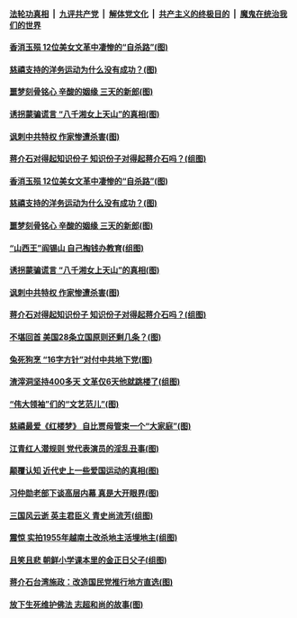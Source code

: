 

####  [法轮功真相](../../../../basic/blob/master/README.md?t=04200502) &nbsp;|&nbsp; [九评共产党](../../../../9ping.md/blob/master/README.md?t=04200502) &nbsp;|&nbsp; [解体党文化](../../../../jtdwh.md/blob/master/README.md?t=04200502)  &nbsp;|&nbsp; [共产主义的终极目的](../../../../gczydzjmd.md/blob/master/README.md?t=04200502) &nbsp;|&nbsp; [魔鬼在统治我们的世界](../../../../mgztzwmdsj.md/blob/master/README.md?t=04200502) 

#### [香消玉殒 12位美女文革中凄惨的“自杀路”(图)](../pages/p6/968253.md?t=04200502) 

#### [慈禧支持的洋务运动为什么没有成功？(图)](../pages/p6/968989.md?t=04200502) 

#### [噩梦刻骨铭心 辛酸的姻缘 三天的新郎(图)](../pages/p6/968467.md?t=04200502) 

#### [诱拐蒙骗谎言 “八千湘女上天山”的真相(图)](../pages/p6/968200.md?t=04200502) 

#### [讽刺中共特权 作家惨遭杀害(图)](../pages/p6/968340.md?t=04200502) 

#### [蒋介石对得起知识份子 知识份子对得起蒋介石吗？(组图)](../pages/p6/968194.md?t=04200502) 

#### [香消玉殒 12位美女文革中凄惨的“自杀路”(图)](../pages/p6/968253.md?t=04200502) 

#### [慈禧支持的洋务运动为什么没有成功？(图)](../pages/p6/968989.md?t=04200502) 

#### [噩梦刻骨铭心 辛酸的姻缘 三天的新郎(图)](../pages/p6/968467.md?t=04200502) 

#### [“山西王”阎锡山 自己掏钱办教育(组图)](../pages/p6/968337.md?t=04200502) 

#### [诱拐蒙骗谎言 “八千湘女上天山”的真相(图)](../pages/p6/968200.md?t=04200502) 

#### [讽刺中共特权 作家惨遭杀害(图)](../pages/p6/968340.md?t=04200502) 

#### [蒋介石对得起知识份子 知识份子对得起蒋介石吗？(组图)](../pages/p6/968194.md?t=04200502) 

#### [不堪回首 美国28条立国原则还剩几条？(图)](../pages/p6/969065.md?t=04200502) 

#### [兔死狗烹 “16字方针”对付中共地下党(图)](../pages/p6/967041.md?t=04200502) 

#### [渣滓洞坚持400多天 文革仅6天他就跳楼了(组图)](../pages/p6/968191.md?t=04200502) 

#### [“伟大领袖”们的“文艺范儿”(图)](../pages/p6/968978.md?t=04200502) 

#### [慈禧最爱《红楼梦》 自比贾母管束一个“大家庭”(图)](../pages/p6/968760.md?t=04200502) 

#### [江青红人潜规则 党代表演员的淫乱丑事(图)](../pages/p6/968761.md?t=04200502) 

#### [颠覆认知 近代史上一些爱国运动的真相(图)](../pages/p6/968086.md?t=04200502) 

#### [习仲勋老部下谈高层内幕 真是大开眼界(图)](../pages/p6/966843.md?t=04200502) 

#### [三国风云逝 英主君臣义 青史尚流芳(组图)](../pages/p6/968288.md?t=04200502) 

#### [震惊 实拍1955年越南土改杀地主活埋地主(组图)](../pages/p6/967040.md?t=04200502) 

#### [且笑且悲 朝鲜小学课本里的金正日父子(组图)](../pages/p6/968087.md?t=04200502) 

#### [蒋介石台湾施政：改造国民党推行地方直选(图)](../pages/p6/968226.md?t=04200502) 

#### [放下生死维护佛法 志超和尚的故事(图)](../pages/p6/968475.md?t=04200502) 

